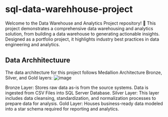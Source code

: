 # sql-data-warehhouse-project

Welcome to the Data Warehouse and Analytics Project repository! 🚀
This project demonstrates a comprehensive data warehousing and analytics solution, from building a data warehouse to generating actionable insights. Designed as a portfolio project, it highlights industry best practices in data engineering and analytics.

## Data Archhitectuure
The data architecture for this project follows Medallion Architecture Bronze, Silver, and Gold layers:
![image](https://github.com/user-attachments/assets/12b485d0-2daf-4fa9-88e9-3eb1c09c5014)


Bronze Layer: Stores raw data as-is from the source systems. Data is ingested from CSV Files into SQL Server Database.
Silver Layer: This layer includes data cleansing, standardization, and normalization processes to prepare data for analysis.
Gold Layer: Houses business-ready data modeled into a star schema required for reporting and analytics.
